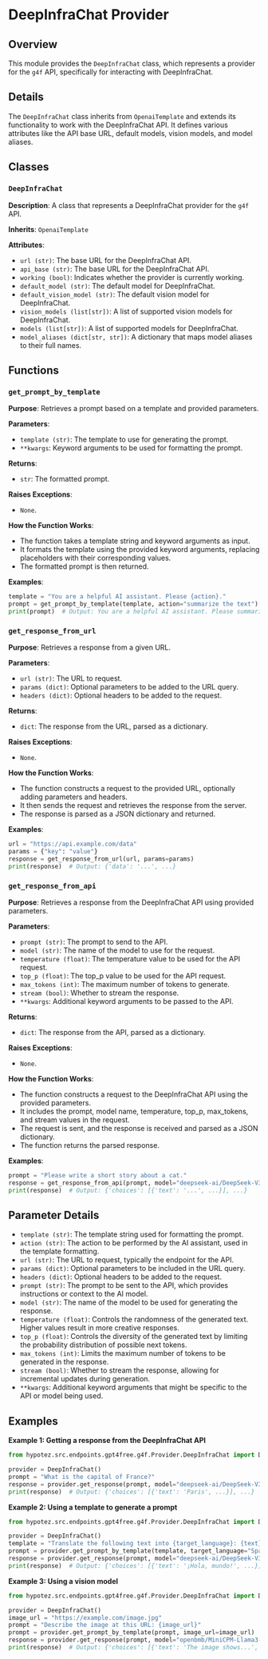 # DeepInfraChat Provider

## Overview

This module provides the `DeepInfraChat` class, which represents a provider for the `g4f` API, specifically for interacting with DeepInfraChat.

## Details

The `DeepInfraChat` class inherits from `OpenaiTemplate` and extends its functionality to work with the DeepInfraChat API. It defines various attributes like the API base URL, default models, vision models, and model aliases. 

## Classes

### `DeepInfraChat`

**Description**: A class that represents a DeepInfraChat provider for the `g4f` API.

**Inherits**: `OpenaiTemplate`

**Attributes**:

- `url (str)`: The base URL for the DeepInfraChat API.
- `api_base (str)`: The base URL for the DeepInfraChat API.
- `working (bool)`: Indicates whether the provider is currently working.
- `default_model (str)`: The default model for DeepInfraChat.
- `default_vision_model (str)`: The default vision model for DeepInfraChat.
- `vision_models (list[str])`: A list of supported vision models for DeepInfraChat.
- `models (list[str])`: A list of supported models for DeepInfraChat.
- `model_aliases (dict[str, str])`: A dictionary that maps model aliases to their full names.


## Functions

### `get_prompt_by_template`

**Purpose**: Retrieves a prompt based on a template and provided parameters.

**Parameters**:

- `template (str)`: The template to use for generating the prompt.
- `**kwargs`: Keyword arguments to be used for formatting the prompt.

**Returns**:

- `str`: The formatted prompt.

**Raises Exceptions**:

- `None`.

**How the Function Works**:

- The function takes a template string and keyword arguments as input.
- It formats the template using the provided keyword arguments, replacing placeholders with their corresponding values.
- The formatted prompt is then returned.

**Examples**:

```python
template = "You are a helpful AI assistant. Please {action}."
prompt = get_prompt_by_template(template, action="summarize the text")
print(prompt)  # Output: You are a helpful AI assistant. Please summarize the text.
```

### `get_response_from_url`

**Purpose**: Retrieves a response from a given URL.

**Parameters**:

- `url (str)`: The URL to request.
- `params (dict)`: Optional parameters to be added to the URL query.
- `headers (dict)`: Optional headers to be added to the request.

**Returns**:

- `dict`: The response from the URL, parsed as a dictionary.

**Raises Exceptions**:

- `None`.

**How the Function Works**:

- The function constructs a request to the provided URL, optionally adding parameters and headers.
- It then sends the request and retrieves the response from the server.
- The response is parsed as a JSON dictionary and returned.

**Examples**:

```python
url = "https://api.example.com/data"
params = {"key": "value"}
response = get_response_from_url(url, params=params)
print(response)  # Output: {'data': '...', ...}
```

### `get_response_from_api`

**Purpose**: Retrieves a response from the DeepInfraChat API using provided parameters.

**Parameters**:

- `prompt (str)`: The prompt to send to the API.
- `model (str)`: The name of the model to use for the request.
- `temperature (float)`: The temperature value to be used for the API request.
- `top_p (float)`: The top_p value to be used for the API request.
- `max_tokens (int)`: The maximum number of tokens to generate.
- `stream (bool)`: Whether to stream the response.
- `**kwargs`: Additional keyword arguments to be passed to the API.

**Returns**:

- `dict`: The response from the API, parsed as a dictionary.

**Raises Exceptions**:

- `None`.

**How the Function Works**:

- The function constructs a request to the DeepInfraChat API using the provided parameters.
- It includes the prompt, model name, temperature, top_p, max_tokens, and stream values in the request.
- The request is sent, and the response is received and parsed as a JSON dictionary.
- The function returns the parsed response.

**Examples**:

```python
prompt = "Please write a short story about a cat."
response = get_response_from_api(prompt, model="deepseek-ai/DeepSeek-V3")
print(response)  # Output: {'choices': [{'text': '...', ...}], ...}
```


## Parameter Details

- `template (str)`: The template string used for formatting the prompt.
- `action (str)`: The action to be performed by the AI assistant, used in the template formatting.
- `url (str)`: The URL to request, typically the endpoint for the API.
- `params (dict)`: Optional parameters to be included in the URL query.
- `headers (dict)`: Optional headers to be added to the request.
- `prompt (str)`: The prompt to be sent to the API, which provides instructions or context to the AI model.
- `model (str)`: The name of the model to be used for generating the response.
- `temperature (float)`: Controls the randomness of the generated text. Higher values result in more creative responses.
- `top_p (float)`: Controls the diversity of the generated text by limiting the probability distribution of possible next tokens.
- `max_tokens (int)`: Limits the maximum number of tokens to be generated in the response.
- `stream (bool)`: Whether to stream the response, allowing for incremental updates during generation.
- `**kwargs`: Additional keyword arguments that might be specific to the API or model being used.

## Examples

**Example 1: Getting a response from the DeepInfraChat API**

```python
from hypotez.src.endpoints.gpt4free.g4f.Provider.DeepInfraChat import DeepInfraChat

provider = DeepInfraChat()
prompt = "What is the capital of France?"
response = provider.get_response(prompt, model="deepseek-ai/DeepSeek-V3")
print(response)  # Output: {'choices': [{'text': 'Paris', ...}], ...}
```

**Example 2: Using a template to generate a prompt**

```python
from hypotez.src.endpoints.gpt4free.g4f.Provider.DeepInfraChat import DeepInfraChat

provider = DeepInfraChat()
template = "Translate the following text into {target_language}: {text}"
prompt = provider.get_prompt_by_template(template, target_language="Spanish", text="Hello, world!")
response = provider.get_response(prompt, model="deepseek-ai/DeepSeek-V3")
print(response)  # Output: {'choices': [{'text': '¡Hola, mundo!', ...}], ...}
```

**Example 3: Using a vision model**

```python
from hypotez.src.endpoints.gpt4free.g4f.Provider.DeepInfraChat import DeepInfraChat

provider = DeepInfraChat()
image_url = "https://example.com/image.jpg"
prompt = "Describe the image at this URL: {image_url}"
prompt = provider.get_prompt_by_template(prompt, image_url=image_url)
response = provider.get_response(prompt, model="openbmb/MiniCPM-Llama3-V-2_5")
print(response)  # Output: {'choices': [{'text': 'The image shows...', ...}], ...}
```